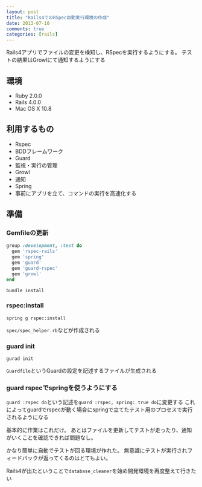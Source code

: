 ```yaml
---
layout: post
title: "Rails4でのRSpec自動実行環境の作成"
date: 2013-07-10
comments: true
categories: [rails]
---
```


Rails4アプリでファイルの変更を検知し、RSpecを実行するようにする。
テストの結果はGrowlにて通知するようにする

 <!--more-->

## 環境
- Ruby 2.0.0
- Rails 4.0.0
- Mac OS X 10.8


## 利用するもの
- Rspec
 - BDDフレームワーク
- Guard
 - 監視・実行の管理
- Growl
 - 通知
- Spring
 - 事前にアプリを立て、コマンドの実行を高速化する

## 準備
### Gemfileの更新

```ruby
group :development, :test do
  gem 'rspec-rails'
  gem 'spring'
  gem 'guard'
  gem 'guard-rspec'
  gem 'growl'
end
```

`bundle install`

### rspec:install
```
spring g rspec:install
```

`spec/spec_helper.rb`などが作成される

### guard init
```
gurad init
```

`Guardfile`というGuardの設定を記述するファイルが生成される

### guard rspecでspringを使うようにする

`guard :rspec do`という記述を`guard :rspec, spring: true do`に変更する
これによってguardでrspecが動く場合にspringで立てたテスト用のプロセスで実行されるようになる

基本的に作業はこれだけ。
あとはファイルを更新してテストが走ったり、通知がいくことを確認できれば問題なし。


かなり簡単に自動でテストが回る環境が作れた。
無意識にテストが実行されフィードバックが返ってくるのはとてもよい。

Rails4が出たということで`database_cleaner`を始め開発環境を再度整えて行きたい
